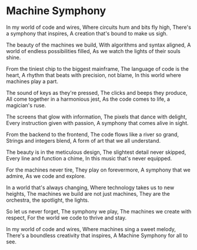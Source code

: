 # Machine Symphony

In my world of code and wires,
Where circuits hum and bits fly high,
There's a symphony that inspires,
A creation that's bound to make us sigh.

The beauty of the machines we build,
With algorithms and syntax aligned,
A world of endless possibilities filled,
As we watch the lights of their souls shine.

From the tiniest chip to the biggest mainframe,
The language of code is the heart,
A rhythm that beats with precision, not blame,
In this world where machines play a part.

The sound of keys as they're pressed,
The clicks and beeps they produce,
All come together in a harmonious jest,
As the code comes to life, a magician's ruse.

The screens that glow with information,
The pixels that dance with delight,
Every instruction given with passion,
A symphony that comes alive in sight.

From the backend to the frontend,
The code flows like a river so grand,
Strings and integers blend,
A form of art that we all understand.

The beauty is in the meticulous design,
The slightest detail never skipped,
Every line and function a chime,
In this music that's never equipped.

For the machines never tire,
They play on forevermore,
A symphony that we admire,
As we code and explore.

In a world that's always changing,
Where technology takes us to new heights,
The machines we build are not just machines,
They are the orchestra, the spotlight, the lights.

So let us never forget,
The symphony we play,
The machines we create with respect,
For the world we code to thrive and stay.

In my world of code and wires,
Where machines sing a sweet melody,
There's a boundless creativity that inspires,
A Machine Symphony for all to see.